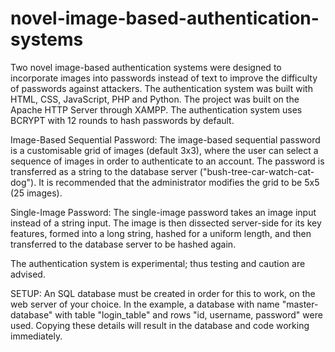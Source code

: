 # novel-image-based-authentication-systems
Two novel image-based authentication systems were designed to incorporate images into passwords instead of text to improve the difficulty of passwords against attackers. The authentication system was built with HTML, CSS, JavaScript, PHP and Python. The project was built on the Apache HTTP Server through XAMPP. The authentication system uses BCRYPT with 12 rounds to hash passwords by default.

Image-Based Sequential Password:
The image-based sequential password is a customisable grid of images (default 3x3), where the user can select a sequence of images in order to authenticate to an account. The password is transferred as a string to the database server ("bush-tree-car-watch-cat-dog"). It is recommended that the administrator modifies the grid to be 5x5 (25 images).

Single-Image Password:
The single-image password takes an image input instead of a string input. The image is then dissected server-side for its key features, formed into a long string, hashed for a uniform length, and then transferred to the database server to be hashed again.

The authentication system is experimental; thus testing and caution are advised.

SETUP:
An SQL database must be created in order for this to work, on the web server of your choice. In the example, a database with name "master-database" with table "login_table" and rows "id, username, password" were used. Copying these details will result in the database and code working immediately.
